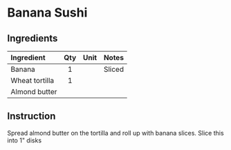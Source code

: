 # Banana Sushi

## Ingredients
| Ingredient      | Qty  | Unit  | Notes  |
|:----------------|:----:|:-----:|:-------|
| Banana          | 1    |       | Sliced  |
| Wheat tortilla  | 1    |       |        |
| Almond butter   |      |       |        |


## Instruction
Spread almond butter on the tortilla and roll up with banana slices. Slice this into 1" disks

